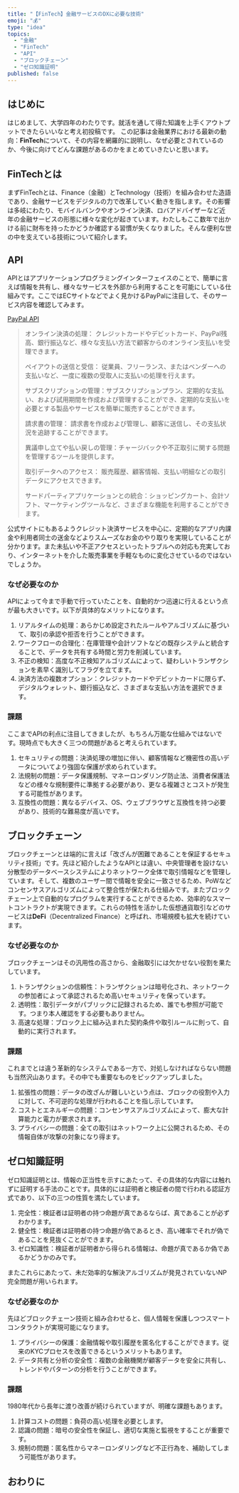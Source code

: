 ```yaml
---
title: "【FinTech】金融サービスのDXに必要な技術"
emoji: "💰"
type: "idea"
topics:
  - "金融"
  - "FinTech"
  - "API"
  - "ブロックチェーン"
  - "ゼロ知識証明"
published: false
---
```


## はじめに

はじめまして、大学四年のわたりです。就活を通して得た知識を上手くアウトプットできたらいいなと考え初投稿です。
この記事は金融業界における最新の動向：**FinTech**について、その内容を網羅的に説明し、なぜ必要とされているのか、今後に向けてどんな課題があるのかをまとめていきたいと思います。

## FinTechとは

まずFinTechとは、Finance（金融）とTechnology（技術）を組み合わせた造語であり、金融サービスをデジタルの力で改革していく動きを指します。その影響は多岐にわたり、モバイルバンクやオンライン決済、ロバアドバイザーなど近年の金融サービスの形態に様々な変化が起きています。わたしもここ数年で出かける前に財布を持ったかどうか確認する習慣が失くなりました。そんな便利な世の中を支えている技術について紹介します。

## API

APIとはアプリケーションプログラミングインターフェイスのことで、簡単に言えば情報を共有し、様々なサービスを外部から利用することを可能にしている仕組みです。ここではECサイトなどでよく見かけるPayPalに注目して、そのサービス内容を確認してみます。

[PayPal API](https://developer.paypal.com/api/rest/current-resources/)

>オンライン決済の処理： クレジットカードやデビットカード、PayPal残高、銀行振込など、様々な支払い方法で顧客からのオンライン支払いを受理できます。
>
>ペイアウトの送信と受信： 従業員、フリーランス、またはベンダーへの支払いなど、一度に複数の受取人に支払いの処理を行えます。
>
>サブスクリプションの管理：サブスクリプションプラン、定期的な支払い、および試用期間を作成および管理することができ、定期的な支払いを必要とする製品やサービスを簡単に販売することができます。
>
>請求書の管理： 請求書を作成および管理し、顧客に送信し、その支払状況を追跡することができます。
>
>異議申し立てや払い戻しの管理：チャージバックや不正取引に関する問題を管理するツールを提供します。
>
>取引データへのアクセス： 販売履歴、顧客情報、支払い明細などの取引データにアクセスできます。
>
>サードパーティアプリケーションとの統合：ショッピングカート、会計ソフト、マーケティングツールなど、さまざまな機能を利用することができます。

公式サイトにもあるようクレジット決済サービスを中心に、定期的なアプリ内課金や利用者同士の送金などよりスムーズなお金のやり取りを実現していることが分かります。また未払いや不正アクセスといったトラブルへの対応も充実しており、インターネットを介した販売事業を手軽なものに変化させているのではないでしょうか。

### なぜ必要なのか

APIによって今まで手動で行っていたことを、自動的かつ迅速に行えるという点が最も大きいです。以下が具体的なメリットになります。

1. リアルタイムの処理：あらかじめ設定されたルールやアルゴリズムに基づいて、取引の承認や拒否を行うことができます。
2. ワークフローの合理化：在庫管理や会計ソフトなどの既存システムと統合することで、データを共有する時間と労力を削減しています。
3. 不正の検知：高度な不正検知アルゴリズムによって、疑わしいトランザクションを素早く識別してフラグを立てます。
4. 決済方法の複数オプション：クレジットカードやデビットカードに限らず、デジタルウォレット、銀行振込など、さまざまな支払い方法を選択できます。

### 課題

ここまでAPIの利点に注目してきましたが、もちろん万能な仕組みではないです。現時点でも大きく三つの問題があると考えられています。

1. セキュリティの問題：決済処理の増加に伴い、顧客情報など機密性の高いデータについてより強固な保護が求められています。
2. 法規制の問題：データ保護規制、マネーロンダリング防止法、消費者保護法などの様々な規制要件に準拠する必要があり、更なる複雑さとコストが発生する可能性があります。
3. 互換性の問題：異なるデバイス、OS、ウェブブラウザと互換性を持つ必要があり、技術的な難易度が高いです。

## ブロックチェーン

ブロックチェーンとは端的に言えば「改ざんが困難であることを保証するセキュリティ技術」です。先ほど紹介したようなAPIとは違い、中央管理者を設けない分散型のデータベースシステムによりネットワーク全体で取引情報などを管理しています。そして、複数のユーザー間で情報を安全に一致させるため、PoWなどコンセンサスアルゴリズムによって整合性が保たれる仕組みです。またブロックチェーン上で自動的なプログラムを実行することができるため、効率的なスマートコントラクトが実現できます。これらの特性を活かした仮想通貨取引などのサービスは**DeFi**（Decentralized Finance）と呼ばれ、市場規模も拡大を続けています。

### なぜ必要なのか

ブロックチェーンはその汎用性の高さから、金融取引には欠かせない役割を果たしています。

1. トランザクションの信頼性：トランザクションは暗号化され、ネットワークの参加者によって承認されるため高いセキュリティを保っています。
2. 透明性：取引データがパブリックに記録されるため、誰でも参照が可能です。つまり本人確認をする必要もありません。
3. 高速な処理：ブロック上に組み込まれた契約条件や取引ルールに則って、自動的に実行されます。

### 課題

これまでとは違う革新的なシステムである一方で、対処しなければならない問題も当然沢山あります。その中でも重要なものをピックアップしました。

1. 拡張性の問題：データの改ざんが難しいという点は、ブロックの役割や入力に対して、不可逆的な処理が行われることを指し示しています。
2. コストとエネルギーの問題：コンセンサスアルゴリズムによって、膨大な計算能力と電力が要求されます。
3. プライバシーの問題：全ての取引はネットワーク上に公開されるため、その情報自体が攻撃の対象になり得ます。

## ゼロ知識証明

ゼロ知識証明とは、情報の正当性を示すにあたって、その具体的な内容には触れずに証明する手法のことです。具体的には証明者と検証者の間で行われる認証方式であり、以下の三つの性質を満たしています。

1. 完全性：検証者は証明者の持つ命題が真であるならば、真であることが必ずわかります。
2. 健全性：検証者は証明者の持つ命題が偽であるとき、高い確率でそれが偽であることを見抜くことができます。
3. ゼロ知識性：検証者が証明者から得られる情報は、命題が真であるか偽であるかどうかのみです。

またこれらにあたって、未だ効率的な解決アルゴリズムが発見されていないNP完全問題が用いられます。

### なぜ必要なのか

先ほどブロックチェーン技術と組み合わせると、個人情報を保護しつつスマートコンタラクトが実現可能になります。

1. プライバシーの保護：金融情報や取引履歴を匿名化することができます。従来のKYCプロセスを改善できるというメリットもあります。
2. データ共有と分析の安全性：複数の金融機関が顧客データを安全に共有し、トレンドやパターンの分析を行うことができます。

### 課題

1980年代から長年に渡り改善が続けられていますが、明確な課題もあります。

1. 計算コストの問題：負荷の高い処理を必要とします。
2. 認識の問題：暗号の安全性を保証し、適切な実施と監視をすることが重要です。
3. 規制の問題：匿名性からマネーロンダリングなど不正行為を、補助してしまう可能性があります。

## おわりに